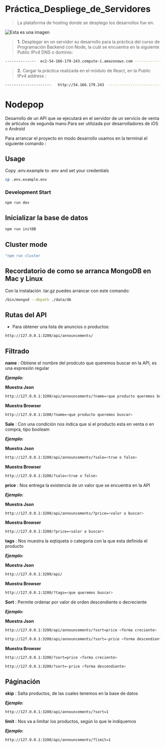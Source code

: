 # Práctica_Despliege_de_Servidores

> La plataforma de hosting donde se desplego los desarrollos fue en:

![Esta es una imagen](https://tmbroadcast.es/wp-content/uploads/2019/11/Amazon-Web-Services-logo-azul.jpg)

> **1.** Desplegar en un servidor su desarrollo para la práctica del curso de
> Programación Backend con Node, la cuál se encuentra en la siguiente Public IPv4 DNS o dominio:

```sh
--------------  ec2-54-166-179-243.compute-1.amazonaws.com -------------------
```

> **2.** Cargar la práctica realizada en el módulo de React, en la Public IPv4 address :

```sh
---------------------   http://54.166.179.243  ------------------------------
```

# Nodepop

Desarrollo de un API que se ejecutará en el servidor de un servicio de venta de articulos de segunda mano.Para ser utilizada por desarrolladores de iOS o Android

Para arrancar el proyecto en modo desarrollo usamos en la terminal el siguiente comando :

## Usage

Copy .env.example to .env and set your credentials

```sh
cp .env.example.env
```

### Development Start

```sh
npm run dev
```

## Inicializar la base de datos

```sh
npm run initDB
```

## Cluster mode

```sh
"npm run cluster
```

## Recordatorio de como se arranca MongoDB en Mac y Linux

Con la instalación .tar.gz puedes arrancar con este comando:

```sh
/bin/mongod --dbpath ./data/db
```

## Rutas del API

- Para obtener una lista de anuncios o productos:

```sh
http://127.0.0.1:3200/api/announcements/
```

## Filtrado

**name** : Obtiene el nombre del prodcuto que queremos buscar en la API, es una expresión regular

**_Ejemplo:_**

**Muestra Json**

```sh
http://127.0.0.1:3200/api/announcements/?name=<que producto queremos buscar>
```

**Muestra Browser**

```sh
http://127.0.0.1:3200/?name=<que producto queremos buscar>
```

**Sale** : Con una condición nos indica que si el producto esta en venta o en compra, tipo booleam

**_Ejemplo:_**

**Muestra Json**

```sh
http://127.0.0.1:3200/api/announcements/?sale=<true o false>
```

**Muestra Browser**

```sh
http://127.0.0.1:3200/?sale=<true o false>
```

**price** : Nos entrega la existencia de un valor que se encuentra en la API

**_Ejemplo:_**

**Muestra Json**

```sh
http://127.0.0.1:3200/api/announcements/?price=<valor a buscar>
```

**Muestra Browser**

```sh
http://127.0.0.1:3200/?price=<valor a buscar>
```

**tags** : Nos muestra la eqtiqueta o categoria con la que esta definida el producto

**_Ejemplo:_**

**Muestra Json**

```sh
http://127.0.0.1:3200/api/
```

**Muestra Browser**

```sh
http://127.0.0.1:3200/?tags=<que queremos buscar>
```

**Sort** : Permite ordenar por valor de orden descendiente o decreciente

**_Ejemplo:_**

**Muestra Json**

```sh
http://127.0.0.1:3200/api/announcements/?sort=price <forma creciente>
```

```sh
http://127.0.0.1:3200/api/announcements/?sort=-price <forma descendiente>
```

**Muestra Browser**

```sh
http://127.0.0.1:3200/?sort=price <forma creciente>
```

```sh
http://127.0.0.1:3200/?sort=-price <forma descendiente>
```

## Páginación

**skip** : Salta productos, de las cuales tenemos en la base de datos

**_Ejemplo:_**

```sh
http://127.0.0.1:3200/api/announcements/?sort=1
```

**limit** : Nos va a limitar los productos, según lo que le indiquemos

**_Ejemplo:_**

```sh
http://127.0.0.1:3200/api/announcements/?limit=1
```
